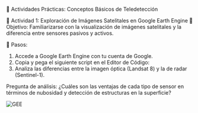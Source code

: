 🔬 Actividades Prácticas: Conceptos Básicos de Teledetección

📌 Actividad 1: Exploración de Imágenes Satelitales en Google Earth Engine
📍 Objetivo: Familiarizarse con la visualización de imágenes satelitales y la diferencia entre sensores pasivos y activos.

🔹 Pasos:

 1. Accede a Google Earth Engine con tu cuenta de Google.
 2. Copia y pega el siguiente script en el Editor de Código:
 3. Analiza las diferencias entre la imagen óptica (Landsat 8) y la de radar (Sentinel-1).

Pregunta de análisis: ¿Cuáles son las ventajas de cada tipo de sensor en términos de nubosidad y detección de estructuras en la superficie?


![GEE](https://github.com/user-attachments/assets/400396d9-2fd1-4189-a81a-0d8b55acb844)
